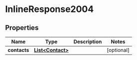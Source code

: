 
# InlineResponse2004

## Properties
Name | Type | Description | Notes
------------ | ------------- | ------------- | -------------
**contacts** | [**List&lt;Contact&gt;**](Contact.md) |  |  [optional]



